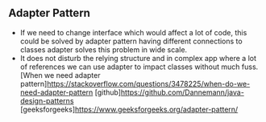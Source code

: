 ## Adapter Pattern

* If we need to change interface which would affect a lot of code, this could be solved by adapter pattern having different connections 
  to classes adapter solves this problem in wide scale.
* It does not disturb the relying structure and in complex app where a lot of references we can use adapter to impact classes without much
  fuss.  
  [When we need adapter pattern]https://stackoverflow.com/questions/3478225/when-do-we-need-adapter-pattern
  [github]https://github.com/Dannemann/java-design-patterns
  [geeksforgeeks]https://www.geeksforgeeks.org/adapter-pattern/
